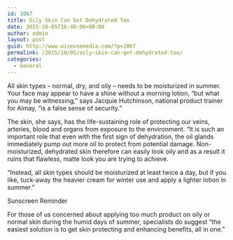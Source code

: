```yaml
---
id: 1067
title: Oily Skin Can Get Dehydrated Too
date: 2015-10-05T16:40:00+00:00
author: admin
layout: post
guid: http://www.wiseusemedia.com/?p=1067
permalink: /2015/10/05/oily-skin-can-get-dehydrated-too/
categories:
  - General
---
```

All skin types &#8211; normal, dry, and oily &#8211; needs to be moisturized in summer. Your face may appear to have a shine without a morning lotion, &#8220;but what you may be witnessing,&#8221; says Jacquie Hutchinson, national product trainer for Almay, &#8220;is a false sense of security.&#8221;

The skin, she says, has the life-sustaining role of protecting our veins, arteries, blood and organs from exposure to the environment. &#8220;It is such an important role that even with the first sign of dehydration, the oil glands immediately pump out more oil to protect from potential damage. Non-moisturized, dehydrated skin therefore can easily look oily and as a result it ruins that flawless, matte look you are trying to achieve.

&#8220;Instead, all skin types should be moisturized at least twice a day, but if you like, tuck-away the heavier cream for winter use and apply a lighter lotion in summer.&#8221;

Sunscreen Reminder 

For those of us concerned about applying too much product on oily or normal skin during the humid days of summer, specialists do suggest &#8220;the easiest solution is to get skin protecting and enhancing benefits, all in one.&#8221;